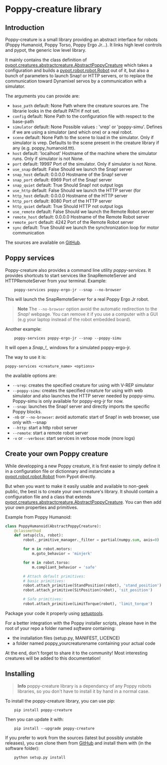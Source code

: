# Poppy-creature library

## Introduction

Poppy-creature is a small library providing an abstract interface for robots (Poppy Humanoid, Poppy Torso, Poppy Ergo Jr...). It links high level controls and pypot, the generic low level library.

It mainly contains the class definition of [pypot.creatures.abstractcreature.AbstractPoppyCreature](https://github.com/poppy-project/pypot/tree/master/pypot/creatures/abstractcreature.py) which takes a configuration and builds a [pypot.robot.robot.Robot](https://github.com/poppy-project/pypot/blob/master/pypot/robot/robot.py) out of it, but also a bunch of parameters to launch Snap! or HTTP servers, or to replace the communication toward Dynamixel servos by a communication with a simulator.

The arguments you can provide are:

- `base_path` default: None Path where the creature sources are. The librarie looks in the default PATH if not set.
- `config` default: None Path to the configuration file with respect to the base-path
- `simulator` default: None Possible values : 'vrep' or 'poppy-simu'. Defines if we are using a simulator (and which one) or a real robot.
- `scene` default: None Path to the scene to load in the simulator. Only if simulator is vrep. Defaults to the scene present in the creature library if any (e.g. poppy\_humanoid.ttt).
- `host` default: 'localhost' Hostname of the machine where the simulator runs. Only if simulator is not None.
- `port` default: 19997 Port of the simulator. Only if simulator is not None.
- `use_snap` default: False Should we launch the Snap! server
- `snap_host` default: 0.0.0.0 Hostname of the Snap! server
- `snap_port` default: 6969 Port of the Snap! server
- `snap_quiet` default: True Should Snap! not output logs
- `use_http` default: False Should we launch the HTTP server (for
- `http_host` default: 0.0.0.0 Hostname of the HTTP server
- `http_port` default: 8080 Port of the HTTP server
- `http_quiet` default: True Should HTTP not output logs
- `use_remote` default: False Should we launch the Remote Robot server
- `remote_host` default: 0.0.0.0 Hostname of the Remote Robot server
- `remote_port` default: 4242 Port of the Remote Robot server
- `sync` default: True Should we launch the synchronization loop for motor communication

The sources are available on [GitHub](https://github.com/poppy-project/pypot/tree/master/pypot/creatures).

## Poppy services

Poppy-creature also provides a command line utility *poppy-services*. It provides shortcuts to start services like SnapRemoteServer and HTTPRemoteServer from your terminal. Example:

        poppy-services poppy-ergo-jr --snap --no-browser
    

This will launch the SnapRemoteServer for a real Poppy Ergo Jr robot.

> **Note** The `--no-browser` option avoid the automatic redirection to the *Snap!* webpage. You can remove it if you use a computer with a GUI (e.g your laptop instead of the robot embedded board).

Another example:

        poppy-services poppy-ergo-jr --snap --poppy-simu
    

It will open a *Snap_!_* windows for a simulated poppy-ergo-jr.

The way to use it is:

    poppy-services <creature_name> <options>
    

the available options are:

- `--vrep`: creates the specified creature for using with V-REP simulator
- `--poppy-simu`: creates the specified creature for using with web simulator and also launches the HTTP server needed by poppy-simu. Poppy-simu is only available for poppy-erg-jr for now.
- `--snap`: launches the Snap! server and directly imports the specific Poppy blocks.
- `-nb` or `--no-browser`: avoid automatic start of Snap! in web browser, use only with --snap
- `--http`: start a http robot server
- `--remote`: start a remote robot server
- `-v` or `--verbose`: start services in verbose mode (more logs)

## Create your own Poppy creature

While developping a new Poppy creature, it is first easier to simply define it in a configuration file or dictionnary and instanciate a [pypot.robot.robot.Robot](https://github.com/poppy-project/pypot/blob/master/pypot/robot/robot.py) from Pypot directly.

But when you want to make it easily usable and available to non-geek public, the best is to create your own creature's library. It should contain a configuration file and a class that extends [pypot.creatures.abstractcreature.AbstractPoppyCreature](https://github.com/poppy-project/pypot/tree/master/pypot/creatures/abstractcreature.py). You can then add your own properties and primitives.

Example from Poppy Humanoid:

```python
class PoppyHumanoid(AbstractPoppyCreature):
    @classmethod
    def setup(cls, robot):
        robot._primitive_manager._filter = partial(numpy.sum, axis=0)

        for m in robot.motors:
            m.goto_behavior = 'minjerk'

        for m in robot.torso:
            m.compliant_behavior = 'safe'

        # Attach default primitives:
        # basic primitives:
        robot.attach_primitive(StandPosition(robot), 'stand_position')
        robot.attach_primitive(SitPosition(robot), 'sit_position')

        # Safe primitives:
        robot.attach_primitive(LimitTorque(robot), 'limit_torque')
```

Package your code it properly using [setuptools](https://pythonhosted.org/an_example_pypi_project/setuptools.html).

For a better integration with the Poppy installer scripts, please have in the root of your repo a folder named *software* containing:

- the installation files (setup.py, MANIFEST, LICENCE)
- a folder named poppy\_yourcreaturename containing your actual code

At the end, don't forget to share it to the community! Most interesting creatures will be added to this documentation!

## Installing

> **Info** poppy-creature library is a dependancy of any Poppy robots libraries, so you don't have to install it by hand in a normal case.

To install the poppy-creature library, you can use pip:

        pip install poppy-creature
    

Then you can update it with:

        pip install --upgrade poppy-creature
    

If you prefer to work from the sources (latest but possibly unstable releases), you can clone them from [GitHub](https://github.com/poppy-project/pypot/tree/master/pypot) and install them with (in the software folder):

        python setup.py install